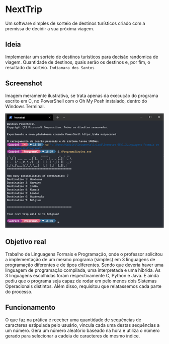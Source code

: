 # NextTrip 
Um software simples de sorteio de destinos turísticos criado com a premissa de decidir a sua próxima viagem.

## Ideia
Implementar um sorteio de destinos turísticos para decisão randomica de viagem.
Quantidade de destinos, quais serão os destinos e, por fim, o resultado do sorteio.
                                                                       ``Indiamara dos Santos``                                                                      
## Screenshot
Imagem meramente ilustrativa, se trata apenas da execução do programa escrito em C, no PowerShell com o Oh My Posh instalado, dentro do Windows Terminal.
<div align="center">
  
![NextTrip](https://github.com/gabrielltmonteiro/NextTrip/blob/main/ProgramaSimples.exe.png?raw=true)
  
</div>
  
## Objetivo real 
Trabalho de Linguagens Formais e Programação, onde o professor solicitou a implementação de um mesmo programa (simples) em 3 linguagens de programação diferentes e de tipos diferentes. Sendo que deveria haver uma linguagem de programação compilada, uma interpretada e uma híbrida. As 3 linguagens escolhidas foram respectivamente C, Python e Java. E ainda pediu que o programa seja capaz de rodar em pelo menos dois Sistemas Operacionais distintos.
Além disso, requisitou que relatassemos cada parte do processo.

## Funcionamento
O que faz na prática é receber uma quantidade de sequências de caracteres estipulada pelo usuário, vincula cada uma destas sequências a um número. Gera um número aleatório baseado na hora e utiliza o número gerado para selecionar a cadeia de caracteres de mesmo índice. 
